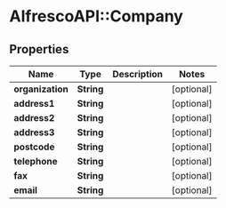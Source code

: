 # AlfrescoAPI::Company

## Properties
Name | Type | Description | Notes
------------ | ------------- | ------------- | -------------
**organization** | **String** |  | [optional] 
**address1** | **String** |  | [optional] 
**address2** | **String** |  | [optional] 
**address3** | **String** |  | [optional] 
**postcode** | **String** |  | [optional] 
**telephone** | **String** |  | [optional] 
**fax** | **String** |  | [optional] 
**email** | **String** |  | [optional] 


